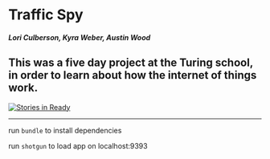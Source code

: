 # Traffic Spy
##### Lori Culberson, Kyra Weber, Austin Wood

This was a five day project at the Turing school, in order to learn about how the internet of things work.
---

[![Stories in Ready](https://badge.waffle.io/indiesquidge/traffic-spy.svg?label=ready&title=Ready)](http://waffle.io/indiesquidge/traffic-spy)

---

run `bundle` to install dependencies

run `shotgun` to load app on localhost:9393
